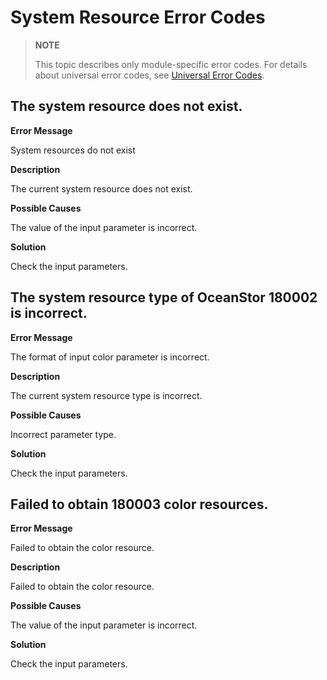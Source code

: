 # System Resource Error Codes

> **NOTE**
>
> This topic describes only module-specific error codes. For details about universal error codes, see [Universal Error Codes](../errorcode-universal.md).

## The system resource does not exist.

**Error Message**

System resources do not exist

**Description**

The current system resource does not exist.

**Possible Causes**

The value of the input parameter is incorrect.

**Solution**

Check the input parameters.

## The system resource type of OceanStor 180002 is incorrect.

**Error Message**

The format of input color parameter is incorrect.

**Description**

The current system resource type is incorrect.

**Possible Causes**

Incorrect parameter type.

**Solution**

Check the input parameters.

## Failed to obtain 180003 color resources.

**Error Message**

Failed to obtain the color resource.

**Description**

Failed to obtain the color resource.

**Possible Causes**

The value of the input parameter is incorrect.

**Solution**

Check the input parameters.
